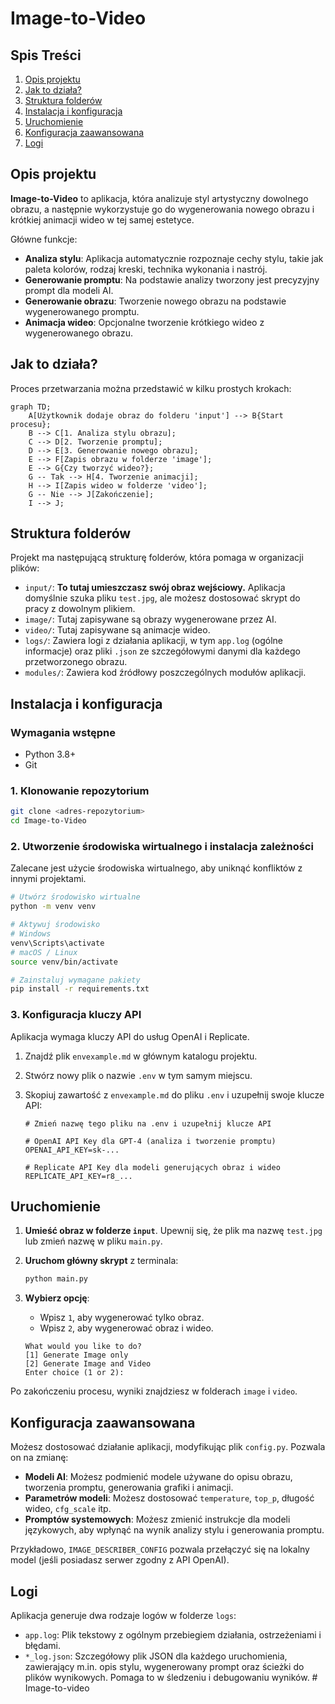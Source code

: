 # Image-to-Video

## Spis Treści
1. [Opis projektu](#opis-projektu)
2. [Jak to działa?](#jak-to-działa)
3. [Struktura folderów](#struktura-folderów)
4. [Instalacja i konfiguracja](#instalacja-i-konfiguracja)
5. [Uruchomienie](#uruchomienie)
6. [Konfiguracja zaawansowana](#konfiguracja-zaawansowana)
7. [Logi](#logi)

## Opis projektu

**Image-to-Video** to aplikacja, która analizuje styl artystyczny dowolnego obrazu, a następnie wykorzystuje go do wygenerowania nowego obrazu i krótkiej animacji wideo w tej samej estetyce.

Główne funkcje:
- **Analiza stylu**: Aplikacja automatycznie rozpoznaje cechy stylu, takie jak paleta kolorów, rodzaj kreski, technika wykonania i nastrój.
- **Generowanie promptu**: Na podstawie analizy tworzony jest precyzyjny prompt dla modeli AI.
- **Generowanie obrazu**: Tworzenie nowego obrazu na podstawie wygenerowanego promptu.
- **Animacja wideo**: Opcjonalne tworzenie krótkiego wideo z wygenerowanego obrazu.

## Jak to działa?

Proces przetwarzania można przedstawić w kilku prostych krokach:

```mermaid
graph TD;
    A[Użytkownik dodaje obraz do folderu 'input'] --> B{Start procesu};
    B --> C[1. Analiza stylu obrazu];
    C --> D[2. Tworzenie promptu];
    D --> E[3. Generowanie nowego obrazu];
    E --> F[Zapis obrazu w folderze 'image'];
    E --> G{Czy tworzyć wideo?};
    G -- Tak --> H[4. Tworzenie animacji];
    H --> I[Zapis wideo w folderze 'video'];
    G -- Nie --> J[Zakończenie];
    I --> J;
```

## Struktura folderów

Projekt ma następującą strukturę folderów, która pomaga w organizacji plików:

- `input/`: **To tutaj umieszczasz swój obraz wejściowy.** Aplikacja domyślnie szuka pliku `test.jpg`, ale możesz dostosować skrypt do pracy z dowolnym plikiem.
- `image/`: Tutaj zapisywane są obrazy wygenerowane przez AI.
- `video/`: Tutaj zapisywane są animacje wideo.
- `logs/`: Zawiera logi z działania aplikacji, w tym `app.log` (ogólne informacje) oraz pliki `.json` ze szczegółowymi danymi dla każdego przetworzonego obrazu.
- `modules/`: Zawiera kod źródłowy poszczególnych modułów aplikacji.

## Instalacja i konfiguracja

### Wymagania wstępne
- Python 3.8+
- Git

### 1. Klonowanie repozytorium

```bash
git clone <adres-repozytorium>
cd Image-to-Video
```

### 2. Utworzenie środowiska wirtualnego i instalacja zależności

Zalecane jest użycie środowiska wirtualnego, aby uniknąć konfliktów z innymi projektami.

```bash
# Utwórz środowisko wirtualne
python -m venv venv

# Aktywuj środowisko
# Windows
venv\Scripts\activate
# macOS / Linux
source venv/bin/activate

# Zainstaluj wymagane pakiety
pip install -r requirements.txt
```

### 3. Konfiguracja kluczy API

Aplikacja wymaga kluczy API do usług OpenAI i Replicate.

1.  Znajdź plik `envexample.md` w głównym katalogu projektu.
2.  Stwórz nowy plik o nazwie `.env` w tym samym miejscu.
3.  Skopiuj zawartość z `envexample.md` do pliku `.env` i uzupełnij swoje klucze API:

    ```.env
    # Zmień nazwę tego pliku na .env i uzupełnij klucze API

    # OpenAI API Key dla GPT-4 (analiza i tworzenie promptu)
    OPENAI_API_KEY=sk-...

    # Replicate API Key dla modeli generujących obraz i wideo
    REPLICATE_API_KEY=r8_...
    ```

## Uruchomienie

1.  **Umieść obraz w folderze `input`**. Upewnij się, że plik ma nazwę `test.jpg` lub zmień nazwę w pliku `main.py`.

2.  **Uruchom główny skrypt** z terminala:

    ```bash
    python main.py
    ```

3.  **Wybierz opcję**:
    - Wpisz `1`, aby wygenerować tylko obraz.
    - Wpisz `2`, aby wygenerować obraz i wideo.

    ```
    What would you like to do?
    [1] Generate Image only
    [2] Generate Image and Video
    Enter choice (1 or 2):
    ```

Po zakończeniu procesu, wyniki znajdziesz w folderach `image` i `video`.

## Konfiguracja zaawansowana

Możesz dostosować działanie aplikacji, modyfikując plik `config.py`. Pozwala on na zmianę:
- **Modeli AI**: Możesz podmienić modele używane do opisu obrazu, tworzenia promptu, generowania grafiki i animacji.
- **Parametrów modeli**: Możesz dostosować `temperature`, `top_p`, długość wideo, `cfg_scale` itp.
- **Promptów systemowych**: Możesz zmienić instrukcje dla modeli językowych, aby wpłynąć na wynik analizy stylu i generowania promptu.

Przykładowo, `IMAGE_DESCRIBER_CONFIG` pozwala przełączyć się na lokalny model (jeśli posiadasz serwer zgodny z API OpenAI).

## Logi

Aplikacja generuje dwa rodzaje logów w folderze `logs`:
- `app.log`: Plik tekstowy z ogólnym przebiegiem działania, ostrzeżeniami i błędami.
- `*_log.json`: Szczegółowy plik JSON dla każdego uruchomienia, zawierający m.in. opis stylu, wygenerowany prompt oraz ścieżki do plików wynikowych. Pomaga to w śledzeniu i debugowaniu wyników. #   I m a g e - t o - v i d e o  
 